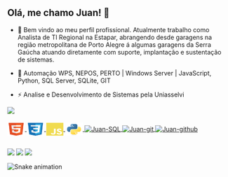 ## Olá, me chamo Juan! 👋

- 🔭 Bem vindo ao meu perfil profissional.
Atualmente trabalho como Analista de TI Regional na Estapar, abrangendo desde garagens na região metropolitana de Porto Alegre á algumas garagens da Serra Gaúcha atuando diretamente com suporte, implantação e sustentação de sistemas.

- 🌱 Automação WPS, NEPOS, PERTO |  Windows Server | JavaScript, Python, SQL Server, SQLite, GIT

- ⚡ Analise e Desenvolvimento de Sistemas pela Uniasselvi

<div align="left">
  <a href="https://www.linkedin.com/in/juan-marcello-karnal-barcellos-318a74155/">
    
  <img width = 55% src="https://github-readme-stats.vercel.app/api?username=Juan-Karnal&show_icons=true&theme=dark&include_all_commits=true&count_private=true"/>
  
</div>

<div style="display: inline_block"><br>
  <img align="center" alt="Juan-HTML" height="30" width="40" src="https://raw.githubusercontent.com/devicons/devicon/master/icons/html5/html5-original.svg">
  <img align="center" alt="Juan-CSS" height="30" width="40" src="https://raw.githubusercontent.com/devicons/devicon/master/icons/css3/css3-original.svg">
  <img align="center" alt="Juan-Js" height="30" width="40" src="https://raw.githubusercontent.com/devicons/devicon/master/icons/javascript/javascript-plain.svg">
  <img align="center" alt="Juan-Python" height="30" width="40" src="https://raw.githubusercontent.com/devicons/devicon/master/icons/python/python-original.svg">
  <img align="center" alt="Juan-SQL" height="30" width="40" src="https://cdn.jsdelivr.net/gh/devicons/devicon/icons/sqlite/sqlite-original.svg">
  <img align="center" alt="Juan-git" height="30" width="40" src="https://cdn.jsdelivr.net/gh/devicons/devicon/icons/git/git-plain-wordmark.svg">
  <img align="center" alt="Juan-github" height="30" width="40" src="https://cdn.jsdelivr.net/gh/devicons/devicon/icons/github/github-original-wordmark.svg">
  
</div>
  
  ##
  
 <div>
  <a href="https://instagram.com/juankarnal_" target="_blank"><img src="https://img.shields.io/badge/-Instagram-%23E4405F?style=for-the-badge&logo=instagram&logoColor=white" target="_blank"></a> 
  <a href = "mailto:jmkbarcellos@gmail.com"><img src="https://img.shields.io/badge/-Gmail-%23333?style=for-the-badge&logo=gmail&logoColor=white" target="_blank"></a>
  <a href="https://www.linkedin.com/in/juan-marcello-karnal-barcellos-318a74155/" target="_blank"><img src="https://img.shields.io/badge/-LinkedIn-%230077B5?style=for-the-badge&logo=linkedin&logoColor=white" target="_blank"></a>
   
 </div>
  
  ![Snake animation](https://github.com/Juan-Karnal/Juan-Karnal/blob/output/github-contribution-grid-snake.svg)
 
  
